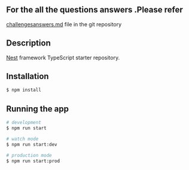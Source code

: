 ## For the all the questions answers .Please refer 

[challengesanswers.md](https://github.com/humairarehan/ICAVTechAssignment/edit/master/challengesanswers.md)
file in the git repository

## Description

[Nest](https://github.com/nestjs/nest) framework TypeScript starter repository.

## Installation

```bash
$ npm install
```

## Running the app

```bash
# development
$ npm run start

# watch mode
$ npm run start:dev

# production mode
$ npm run start:prod
```



